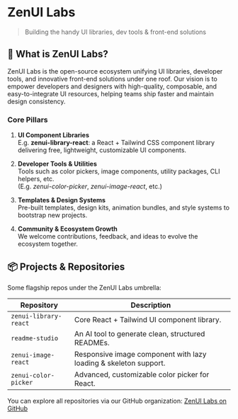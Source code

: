 # ZenUI Labs

> Building the handy UI libraries, dev tools & front-end solutions

## 🚀 What is ZenUI Labs?

ZenUI Labs is the open-source ecosystem unifying UI libraries, developer tools, and innovative front-end solutions under one roof. 
Our vision is to empower developers and designers with high-quality, composable, and easy-to-integrate UI resources, helping teams ship faster and maintain design consistency.

### Core Pillars

1. **UI Component Libraries**  
   E.g. **zenui-library-react**: a React + Tailwind CSS component library delivering free, lightweight, customizable UI components. 

2. **Developer Tools & Utilities**  
   Tools such as color pickers, image components, utility packages, CLI helpers, etc.  
   (E.g. *zenui-color-picker*, *zenui-image-react*, etc.)

3. **Templates & Design Systems**  
   Pre-built templates, design kits, animation bundles, and style systems to bootstrap new projects.

4. **Community & Ecosystem Growth**  
   We welcome contributions, feedback, and ideas to evolve the ecosystem together.

## 📦 Projects & Repositories

Some flagship repos under the ZenUI Labs umbrella:

| Repository | Description |
|-------------|-------------|
| `zenui-library-react` | Core React + Tailwind UI component library. |
| `readme-studio` | An AI tool to generate clean, structured READMEs. |
| `zenui-image-react` | Responsive image component with lazy loading & skeleton support. |
| `zenui-color-picker` | Advanced, customizable color picker for React. |

You can explore all repositories via our GitHub organization: [ZenUI Labs on GitHub](https://github.com/orgs/zenui-labs/repositories)
